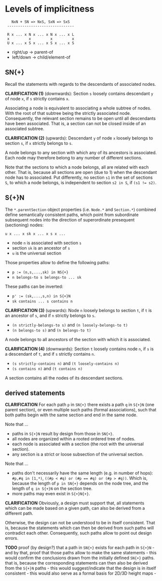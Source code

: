
<!-- ======================================================================= -->
# Levels of implicitness

```
   NxN + SN => NxS, SxN => SxS
 -------------------------------

 R x ... x N x ... x N x ... x L
 x         x         x         x
 U x ... x S x ... x S x ... x S
```

* right/up -> parent-of
* left/down -> child/element-of

<!-- ======================================================================= -->
## SN{+}

Recall the statements with regards to the descendants of associated nodes.

**CLARIFICATION (1)**
(downwards): Section `s` loosely contains descendant `y` of node `x`,
if `s` strictly contains `x`.

Associating a node is equivalent to associating a whole subtree of nodes. With
the root of that subtree being the strictly associated node. Consequently, the
relevant section remains to be open until all descendants have been associated.
That is, a section can not be closed inside of an associated subtree.

**CLARIFICATION (2)**
(upwards): Descendant `y` of node `x` loosely belongs to section `s`,
if `x` strictly belongs to `s`.

A node belongs to any section with which any of its ancestors is associated.
Each node may therefore belong to any number of different sections.

Note that the sections to which a node belongs, all are related with each other.
That is, because all sections are open (due to 1) when the descendant node has
to associated. Put differently, no section `s1` in the set of sections `S`, to
which a node belongs, is independent to section `s2 in S`, if `(s1 != s2)`.

<!-- ======================================================================= -->
## S{+}N

The `*.parentSection` object properties (i.e. `Node.*` and `Section.*`)
combined define semantically consistent paths, which point from subordinate
subsequent nodes into the direction of superordinate presequent (sectioning)
nodes:

``` 
u x ... x sk x ... x s x ...
```

* node `n` is associated with section `s`
* section `sk` is an ancestor of `s`
* `u` is the universal section

Those properties allow to define the following paths:

* `p := (n,s,...,sk) in NS{+}`
* `n belongs-to s belongs-to ... sk`

These paths can be inverted:

* `p' := (sk,...,s,n) in S{+}N`
* `sk contains ... s contains n`

**CLARIFICATION (3)**
(upwards): Node `n` loosely belongs to section `t`,
if `t` is an ancestor of `s`, and if `n` strictly belongs to `s`.

* `(n strictly-belongs-to s)` and `(n loosely-belongs-to t)`
* `(n belongs-to s)` and `(n belongs-to t)`

A node belongs to all ancestors of the section with which it is associated.

**CLARIFICATION (4)**
(downwards): Section `t` loosely contains node `n`,
if `s` is a descendant of `t`, and if `s` strictly contains `n`.

* `(s strictly-contains n)` and `(t loosely-contains n)`
* `(s contains n)` and `(t contains n)`

A section contains all the nodes of its descendant sections.

<!-- ======================================================================= -->
## derived statements

**CLARIFICATION**
For each path `p` in `SN{+}` there exists a path `q` in `S{+}N` (one parent
section), or even multiple such paths (formal associations), such that both
paths begin with the same section and end in the same node.

Note that ...

* paths in `S{+}N` result by design from those in `SN{+}`.
* all nodes are organized within a rooted ordered tree of nodes.
* each node is associated with a section (the root with the universal section).
* any section is a strict or loose subsection of the universal section.

Note that ...

* paths don't necessarily have the same length (e.g. in number of hops):
  `#p,#q in [1,*)`, `((#p < #q) or (#p == #q) or (#p > #q))`. Which is,
  because the length of `p in SN{+}` depends on the node tree, and the
  length of `q in S{+}N` on the section tree.
* more paths may even exist in `S{+}N{+}`.

**CLARIFICATION**
Obviously, a design must support that, all statements which can be made based
on a given path, can also be derived from a different path.

Otherwise, the design can not be understood to be in itself consistent. That is,
because the statements which can then be derived from such paths will contradict
each other. Consequently, such paths allow to point out design errors.

**TODO**
proof (by design?) that a path in `SN{+}` exists for each path in `S{+}N` -
and by that, proof that those paths allow to make the same statements -
this would confirm the conclusions drawn from the initially defined
`SN{+}` paths. that is, because the corresponding statements can then
also be derived from the `S{+}N` paths -
this would suggest/indicate that the design is in itself consistent -
this would also serve as a formal basis for 2D/3D height maps -
